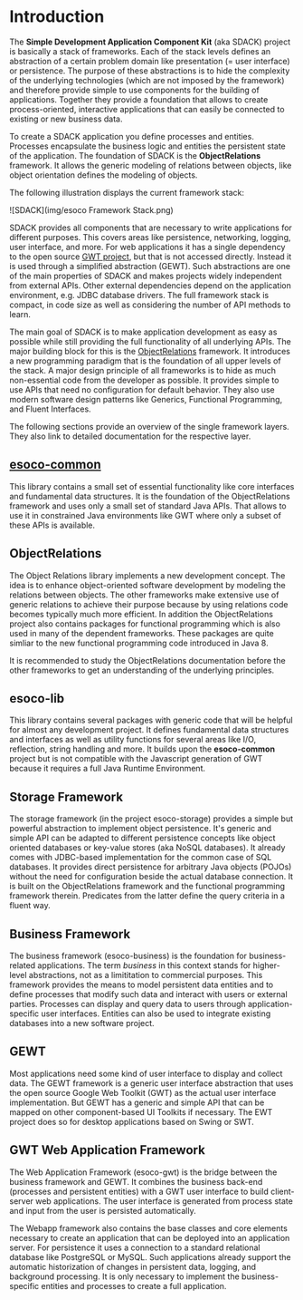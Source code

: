 # Introduction

The **Simple Development Application Component Kit** \(aka SDACK\) project is basically a stack of frameworks. Each of the stack levels defines an abstraction of a certain problem domain like presentation \(= user interface\) or persistence. The purpose of these abstractions is to hide the complexity of the underlying technologies \(which are not imposed by the framework\) and therefore provide simple to use components for the building of applications. Together they provide a foundation that allows to create process-oriented, interactive applications that can easily be connected to existing or new business data. 

To create a SDACK application you define processes and entities. Processes encapsulate the business logic and entities the persistent state of the application. The foundation of SDACK is the **ObjectRelations** framework. It allows the generic modeling of relations between objects, like object orientation defines the modeling of objects.

The following illustration displays the current framework stack:

![SDACK](img/esoco Framework Stack.png)

SDACK provides all components that are necessary to write applications for different purposes. This covers areas like persistence, networking, logging, user interface, and more. For web applications it has a single dependency to the open source [GWT project](http://gwtproject.org), but that is not accessed directly. Instead it is used through a simplified abstraction \(GEWT\). Such abstractions are one of the main properties of SDACK and makes projects widely independent from external APIs. Other external dependencies depend on the application environment, e.g. JDBC database drivers. The full framework stack is compact, in code size as well as considering the number of API methods to learn.

The main goal of SDACK is to make application development as easy as possible while still providing the full functionality of all underlying APIs. The major building block for this is the [ObjectRelations]() framework. It introduces a new programming paradigm that is the foundation of all upper levels of the stack. A major design principle of all frameworks is to hide as much non-essential code from the developer as possible. It provides simple to use APIs that need no configuration for default behavior. They also use modern software design patterns like Generics, Functional Programming, and Fluent Interfaces.

The following sections provide an overview of the single framework layers. They also link to detailed documentation for the respective layer.

## [esoco-common](esoco-common.md)

This library contains a small set of essential functionality like core interfaces and fundamental data structures. It is the foundation of the ObjectRelations framework and uses only a small set of standard Java APIs. That allows to use it in constrained Java environments like GWT where only a subset of these APIs is available.

## ObjectRelations

The Object Relations library implements a new development concept. The idea is to enhance object-oriented software development by modeling the relations between objects. The other frameworks make extensive use of generic relations to achieve their purpose because by using relations code becomes typically much more efficient. In addition the ObjectRelations project also contains packages for functional programming which is also used in many of the dependent frameworks. These packages are quite simliar to the new functional programming code introduced in Java 8.

It is recommended to study the ObjectRelations documentation before the other frameworks to get an understanding of the underlying principles.

## esoco-lib

This library contains several packages with generic code that will be helpful for almost any development project. It defines fundamental data structures and interfaces as well as utility functions for several areas like I/O, reflection, string handling and more. It builds upon the **esoco-common** project but is not compatible with the Javascript generation of GWT because it requires a full Java Runtime Environment.

## Storage Framework

The storage framework \(in the project esoco-storage\) provides a simple but powerful abstraction to implement object persistence. It's generic and simple API can be adapted to different persistence concepts like object oriented databases or key-value stores \(aka NoSQL databases\). It already comes with  JDBC-based implementation for the common case of SQL databases. It provides direct persistence for arbitrary Java objects \(POJOs\) without the need for configuration beside the actual database connection. It is built on the ObjectRelations framework and the functional programming framework therein. Predicates from the latter define the query criteria in a fluent way.

## Business Framework

The business framework \(esoco-business\) is the foundation for business-related applications. The term _business_ in this context stands for higher-level abstractions, not as a limititation to commercial purposes. This framework provides the means to model persistent data entities and to define processes that modify such data and interact with users or external parties. Processes can display and query data to users through application-specific user interfaces. Entities can also be used to integrate existing databases into a new software project.

## GEWT

Most applications need some kind of user interface to display and collect data. The GEWT framework is a generic user interface abstraction that uses the open source Google Web Toolkit \(GWT\) as the actual user interface implementation. But GEWT has a generic and simple API that can be mapped on other component-based UI Toolkits if necessary. The EWT project does so for desktop applications based on Swing or SWT.

## GWT Web Application Framework

The Web Application Framework \(esoco-gwt\) is the bridge between the business framework and GEWT. It combines the business back-end \(processes and persistent entities\) with a GWT user interface to build client-server web applications. The user interface is generated from process state and input from the user is persisted automatically.

The Webapp framework also contains the base classes and core elements necessary to create an application that can be deployed into an application server. For persistence it uses a connection to a standard relational database like PostgreSQL or MySQL. Such applications already support the automatic historization of changes in persistent data, logging, and background processing. It is only necessary to implement the business-specific entities and processes to create a full application.

